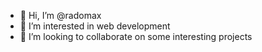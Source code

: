 - 👋 Hi, I’m @radomax
- 👀 I’m interested in web development
- 💞️ I’m looking to collaborate on some interesting projects

<!---
radomax/radomax is a ✨ special ✨ repository because its `README.md` (this file) appears on your GitHub profile.
You can click the Preview link to take a look at your changes.
--->
